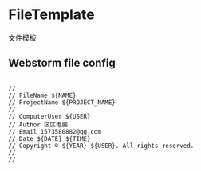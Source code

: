 # FileTemplate
文件模板

## Webstorm file config
```

// 
// FileName ${NAME}
// ProjectName ${PROJECT_NAME}
//
// ComputerUser ${USER}
// Author 区区电脑
// Email 1573580882@qq.com
// Date ${DATE} ${TIME}
// Copyright © ${YEAR} ${USER}. All rights reserved.
//
//



```

